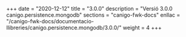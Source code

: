 +++
date        = "2020-12-12"
title       = "3.0.0"
description = "Versió 3.0.0 canigo.persistence.mongodb"
sections    = "canigo-fwk-docs"
enllac		= "/canigo-fwk-docs/documentacio-llibreries/canigo.persistence.mongodb/3.0.0/"
weight		= 4
+++
